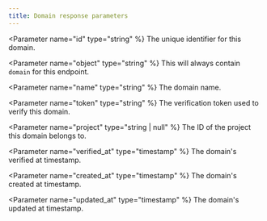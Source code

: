 ```yaml
---
title: Domain response parameters
---
```


<Parameter name="id" type="string" %}
The unique identifier for this domain.
</Parameter>

<Parameter name="object" type="string" %}
This will always contain `domain` for this endpoint.
</Parameter>

<Parameter name="name" type="string" %}
The domain name.
</Parameter>

<Parameter name="token" type="string" %}
The verification token used to verify this domain.
</Parameter>

<Parameter name="project" type="string | null" %}
The ID of the project this domain belongs to.
</Parameter>

<Parameter name="verified_at" type="timestamp" %}
The domain's verified at timestamp.
</Parameter>

<Parameter name="created_at" type="timestamp" %}
The domain's created at timestamp.
</Parameter>

<Parameter name="updated_at" type="timestamp" %}
The domain's updated at timestamp.
</Parameter>
